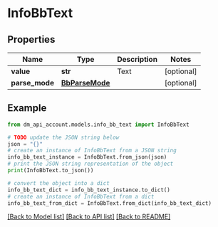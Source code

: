 # InfoBbText


## Properties

Name | Type | Description | Notes
------------ | ------------- | ------------- | -------------
**value** | **str** | Text | [optional] 
**parse_mode** | [**BbParseMode**](BbParseMode.md) |  | [optional] 

## Example

```python
from dm_api_account.models.info_bb_text import InfoBbText

# TODO update the JSON string below
json = "{}"
# create an instance of InfoBbText from a JSON string
info_bb_text_instance = InfoBbText.from_json(json)
# print the JSON string representation of the object
print(InfoBbText.to_json())

# convert the object into a dict
info_bb_text_dict = info_bb_text_instance.to_dict()
# create an instance of InfoBbText from a dict
info_bb_text_from_dict = InfoBbText.from_dict(info_bb_text_dict)
```
[[Back to Model list]](../README.md#documentation-for-models) [[Back to API list]](../README.md#documentation-for-api-endpoints) [[Back to README]](../README.md)


